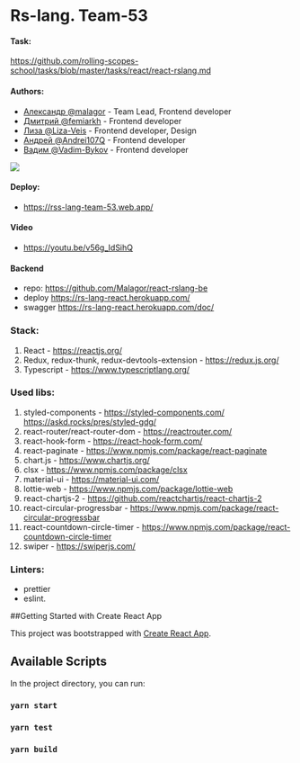 # Rs-lang. Team-53

#### Task: 
https://github.com/rolling-scopes-school/tasks/blob/master/tasks/react/react-rslang.md

#### Authors:
- [Александр @malagor](https://github.com/malagor) - Team Lead, Frontend developer
- [Дмитрий @femiarkh](https://github.com/femiarkh) - Frontend developer
- [Лиза @Liza-Veis](https://github.com/Liza-Veis) - Frontend developer, Design
- [Андрей @Andrei107Q](https://github.com/Andrei107Q) - Frontend developer
- [Вадим @Vadim-Bykov](https://github.com/Vadim-Bykov) - Frontend developer

![](https://webpolygon.by/wp-content/uploads/2021/04/rslang.jpg)
#### Deploy: 
- https://rss-lang-team-53.web.app/

#### Video
- https://youtu.be/v56g_IdSihQ

#### Backend 
- repo: https://github.com/Malagor/react-rslang-be
- deploy https://rs-lang-react.herokuapp.com/
- swagger https://rs-lang-react.herokuapp.com/doc/

### Stack:  
1. React - https://reactjs.org/  
2. Redux, redux-thunk, redux-devtools-extension - https://redux.js.org/  
3. Typescript - https://www.typescriptlang.org/

### Used libs:  
1. styled-components - https://styled-components.com/ https://askd.rocks/pres/styled-gdg/  
2. react-router/react-router-dom - https://reactrouter.com/  
3. react-hook-form - https://react-hook-form.com/
4. react-paginate - https://www.npmjs.com/package/react-paginate
5. chart.js - https://www.chartjs.org/
6. clsx - https://www.npmjs.com/package/clsx
7. material-ui - https://material-ui.com/
8. lottie-web - https://www.npmjs.com/package/lottie-web
9. react-chartjs-2 - https://github.com/reactchartjs/react-chartjs-2
10. react-circular-progressbar - https://www.npmjs.com/package/react-circular-progressbar
11. react-countdown-circle-timer - https://www.npmjs.com/package/react-countdown-circle-timer
12. swiper - https://swiperjs.com/

### Linters:
- prettier
- eslint.

##Getting Started with Create React App

This project was bootstrapped with [Create React App](https://github.com/facebook/create-react-app).

## Available Scripts

In the project directory, you can run:

### `yarn start`

### `yarn test`

### `yarn build`
